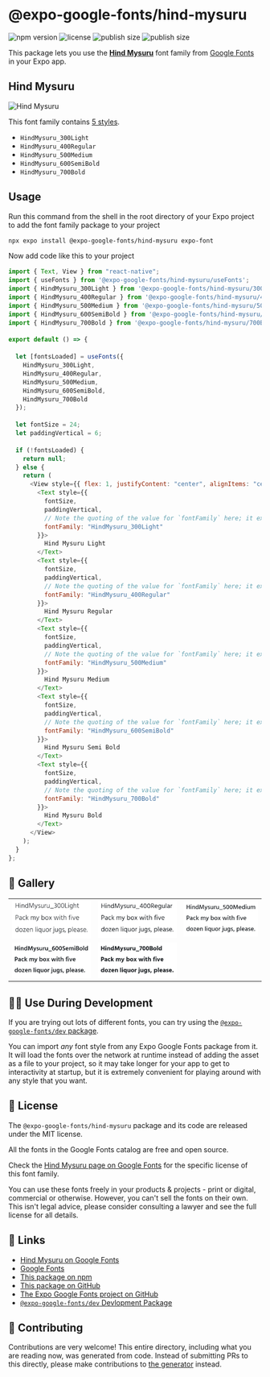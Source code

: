 # @expo-google-fonts/hind-mysuru

![npm version](https://flat.badgen.net/npm/v/@expo-google-fonts/hind-mysuru)
![license](https://flat.badgen.net/github/license/expo/google-fonts)
![publish size](https://flat.badgen.net/packagephobia/install/@expo-google-fonts/hind-mysuru)
![publish size](https://flat.badgen.net/packagephobia/publish/@expo-google-fonts/hind-mysuru)

This package lets you use the [**Hind Mysuru**](https://fonts.google.com/specimen/Hind+Mysuru) font family from [Google Fonts](https://fonts.google.com/) in your Expo app.

## Hind Mysuru

![Hind Mysuru](./font-family.png)

This font family contains [5 styles](#-gallery).

- `HindMysuru_300Light`
- `HindMysuru_400Regular`
- `HindMysuru_500Medium`
- `HindMysuru_600SemiBold`
- `HindMysuru_700Bold`

## Usage

Run this command from the shell in the root directory of your Expo project to add the font family package to your project

```sh
npx expo install @expo-google-fonts/hind-mysuru expo-font
```

Now add code like this to your project

```js
import { Text, View } from "react-native";
import { useFonts } from '@expo-google-fonts/hind-mysuru/useFonts';
import { HindMysuru_300Light } from '@expo-google-fonts/hind-mysuru/300Light';
import { HindMysuru_400Regular } from '@expo-google-fonts/hind-mysuru/400Regular';
import { HindMysuru_500Medium } from '@expo-google-fonts/hind-mysuru/500Medium';
import { HindMysuru_600SemiBold } from '@expo-google-fonts/hind-mysuru/600SemiBold';
import { HindMysuru_700Bold } from '@expo-google-fonts/hind-mysuru/700Bold';

export default () => {

  let [fontsLoaded] = useFonts({
    HindMysuru_300Light, 
    HindMysuru_400Regular, 
    HindMysuru_500Medium, 
    HindMysuru_600SemiBold, 
    HindMysuru_700Bold
  });

  let fontSize = 24;
  let paddingVertical = 6;

  if (!fontsLoaded) {
    return null;
  } else {
    return (
      <View style={{ flex: 1, justifyContent: "center", alignItems: "center" }}>
        <Text style={{
          fontSize,
          paddingVertical,
          // Note the quoting of the value for `fontFamily` here; it expects a string!
          fontFamily: "HindMysuru_300Light"
        }}>
          Hind Mysuru Light
        </Text>
        <Text style={{
          fontSize,
          paddingVertical,
          // Note the quoting of the value for `fontFamily` here; it expects a string!
          fontFamily: "HindMysuru_400Regular"
        }}>
          Hind Mysuru Regular
        </Text>
        <Text style={{
          fontSize,
          paddingVertical,
          // Note the quoting of the value for `fontFamily` here; it expects a string!
          fontFamily: "HindMysuru_500Medium"
        }}>
          Hind Mysuru Medium
        </Text>
        <Text style={{
          fontSize,
          paddingVertical,
          // Note the quoting of the value for `fontFamily` here; it expects a string!
          fontFamily: "HindMysuru_600SemiBold"
        }}>
          Hind Mysuru Semi Bold
        </Text>
        <Text style={{
          fontSize,
          paddingVertical,
          // Note the quoting of the value for `fontFamily` here; it expects a string!
          fontFamily: "HindMysuru_700Bold"
        }}>
          Hind Mysuru Bold
        </Text>
      </View>
    );
  }
};
```

## 🔡 Gallery


||||
|-|-|-|
|![HindMysuru_300Light](./300Light/HindMysuru_300Light.ttf.png)|![HindMysuru_400Regular](./400Regular/HindMysuru_400Regular.ttf.png)|![HindMysuru_500Medium](./500Medium/HindMysuru_500Medium.ttf.png)||
|![HindMysuru_600SemiBold](./600SemiBold/HindMysuru_600SemiBold.ttf.png)|![HindMysuru_700Bold](./700Bold/HindMysuru_700Bold.ttf.png)|||


## 👩‍💻 Use During Development

If you are trying out lots of different fonts, you can try using the [`@expo-google-fonts/dev` package](https://github.com/expo/google-fonts/tree/master/font-packages/dev#readme).

You can import _any_ font style from any Expo Google Fonts package from it. It will load the fonts over the network at runtime instead of adding the asset as a file to your project, so it may take longer for your app to get to interactivity at startup, but it is extremely convenient for playing around with any style that you want.


## 📖 License

The `@expo-google-fonts/hind-mysuru` package and its code are released under the MIT license.

All the fonts in the Google Fonts catalog are free and open source.

Check the [Hind Mysuru page on Google Fonts](https://fonts.google.com/specimen/Hind+Mysuru) for the specific license of this font family.

You can use these fonts freely in your products & projects - print or digital, commercial or otherwise. However, you can't sell the fonts on their own. This isn't legal advice, please consider consulting a lawyer and see the full license for all details.

## 🔗 Links

- [Hind Mysuru on Google Fonts](https://fonts.google.com/specimen/Hind+Mysuru)
- [Google Fonts](https://fonts.google.com/)
- [This package on npm](https://www.npmjs.com/package/@expo-google-fonts/hind-mysuru)
- [This package on GitHub](https://github.com/expo/google-fonts/tree/master/font-packages/hind-mysuru)
- [The Expo Google Fonts project on GitHub](https://github.com/expo/google-fonts)
- [`@expo-google-fonts/dev` Devlopment Package](https://github.com/expo/google-fonts/tree/master/font-packages/dev)

## 🤝 Contributing

Contributions are very welcome! This entire directory, including what you are reading now, was generated from code. Instead of submitting PRs to this directly, please make contributions to [the generator](https://github.com/expo/google-fonts/tree/master/packages/generator) instead.
